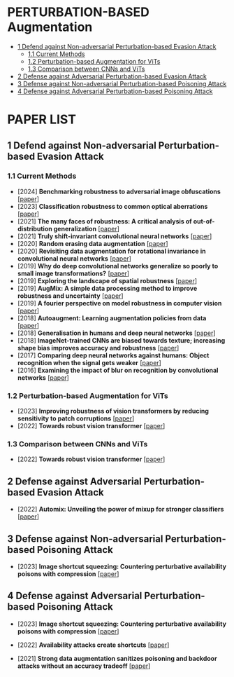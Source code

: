 # PERTURBATION-BASED Augmentation
  
- [1 Defend against Non-adversarial Perturbation-based Evasion Attack](#1-Defend-against-Non-adversarial-Perturbation-based-Evasion-Attack)
  - [1.1 Current Methods](#11-Current-Methods)
  - [1.2 Perturbation-based Augmentation for ViTs](#12-Perturbation-based-Augmentation-for-ViTs)
  - [1.3 Comparison between CNNs and ViTs](#13-Comparison-between-CNNs-and-ViTs)
- [2 Defense against Adversarial Perturbation-based Evasion Attack](#2-Defense-against-Adversarial-Perturbation-based-Evasion-Attack)
- [3 Defense against Non-adversarial Perturbation-based Poisoning Attack](#3-Defense-against-Non-adversarial-Perturbation-based-Poisoning-Attack)
- [4 Defense against Adversarial Perturbation-based Poisoning Attack](#44-Defense-against-Adversarial-Perturbation-based-Poisoning-Attack)
  <!-- - [Citation](#citation) -->

# PAPER LIST

## 1 Defend against Non-adversarial Perturbation-based Evasion Attack

### 1.1 Current Methods

- [2024] **Benchmarking robustness to adversarial image obfuscations** [[paper](https://proceedings.neurips.cc/paper_files/paper/2023/hash/85c123f6da0fa159eb249e6a2e171903-Abstract-Datasets_and_Benchmarks.html)]
- [2023] **Classification robustness to common optical aberrations** [[paper](https://openaccess.thecvf.com/content/ICCV2023W/AROW/html/Muller_Classification_Robustness_to_Common_Optical_Aberrations_ICCVW_2023_paper.html)]
- [2021] **The many faces of robustness: A critical analysis of out-of-distribution generalization** [[paper](http://openaccess.thecvf.com/content/ICCV2021/html/Hendrycks_The_Many_Faces_of_Robustness_A_Critical_Analysis_of_Out-of-Distribution_ICCV_2021_paper.html)]
- [2021] **Truly shift-invariant convolutional neural networks** [[paper](http://openaccess.thecvf.com/content/CVPR2021/html/Chaman_Truly_Shift-Invariant_Convolutional_Neural_Networks_CVPR_2021_paper.html)]  
- [2020] **Random erasing data augmentation** [[paper](https://ojs.aaai.org/index.php/AAAI/article/view/7000)]
- [2020] **Revisiting data augmentation for rotational invariance in convolutional neural networks** [[paper](https://link.springer.com/chapter/10.1007/978-3-030-15413-4_10)]
- [2019] **Why do deep convolutional networks generalize so poorly to small image transformations?** [[paper](https://link.springer.com/article/10.1007/s11263-022-01672-y)]
- [2019] **Exploring the landscape of spatial robustness** [[paper](http://proceedings.mlr.press/v97/engstrom19a.html)]
- [2019] **AugMix: A simple data processing method to improve robustness and uncertainty** [[paper](https://arxiv.org/abs/1912.02781)]
- [2019] **A fourier perspective on model robustness in computer vision** [[paper](https://proceedings.neurips.cc/paper_files/paper/2019/hash/b05b57f6add810d3b7490866d74c0053-Abstract.html)]
- [2018] **Autoaugment: Learning augmentation policies from data** [[paper](https://link.springer.com/article/10.1007/s11263-022-01672-y)]
- [2018] **Generalisation in humans and deep neural networks** [[paper](https://proceedings.neurips.cc/paper/2018/hash/0937fb5864ed06ffb59ae5f9b5ed67a9-Abstract.html)]
- [2018] **ImageNet-trained CNNs are biased towards texture; increasing shape bias improves accuracy and robustness** [[paper](https://arxiv.org/abs/1811.12231)]
- [2017] **Comparing deep neural networks against humans: Object recognition when the signal gets weaker** [[paper](https://arxiv.org/abs/1706.06969)]
- [2016] **Examining the impact of blur on recognition by convolutional networks** [[paper](https://arxiv.org/abs/1611.05760)]

### 1.2 Perturbation-based Augmentation for ViTs
- [2023] **Improving robustness of vision transformers by reducing sensitivity to patch corruptions** [[paper](http://openaccess.thecvf.com/content/CVPR2023/html/Guo_Improving_Robustness_of_Vision_Transformers_by_Reducing_Sensitivity_To_Patch_CVPR_2023_paper.html)]
- [2022] **Towards robust vision transformer** [[paper](http://openaccess.thecvf.com/content/CVPR2022/html/Mao_Towards_Robust_Vision_Transformer_CVPR_2022_paper.html)]

### 1.3 Comparison between CNNs and ViTs
- [2022] **Towards robust vision transformer** [[paper](http://openaccess.thecvf.com/content/CVPR2022/html/Mao_Towards_Robust_Vision_Transformer_CVPR_2022_paper.html)]

## 2 Defense against Adversarial Perturbation-based Evasion Attack
- [2022] **Automix: Unveiling the power of mixup for stronger classifiers** [[paper](https://link.springer.com/chapter/10.1007/978-3-031-20053-3_26)]

  
## 3 Defense against Non-adversarial Perturbation-based Poisoning Attack


- [2023] **Image shortcut squeezing: Countering perturbative availability poisons with compression** [[paper](https://proceedings.mlr.press/v202/liu23bb.html)]

  
## 4 Defense against Adversarial Perturbation-based Poisoning Attack


- [2023] **Image shortcut squeezing: Countering perturbative availability poisons with compression** [[paper](https://proceedings.mlr.press/v202/liu23bb.html)]


- [2022] **Availability attacks create shortcuts** [[paper](https://dl.acm.org/doi/abs/10.1145/3534678.3539241)]

- [2021] **Strong data augmentation sanitizes poisoning and backdoor attacks without an accuracy tradeoff** [[paper](https://ieeexplore.ieee.org/abstract/document/9414862/)]

